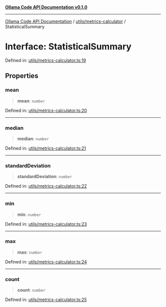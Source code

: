 [**Ollama Code API Documentation v0.1.0**](../../../README.md)

***

[Ollama Code API Documentation](../../../modules.md) / [utils/metrics-calculator](../README.md) / StatisticalSummary

# Interface: StatisticalSummary

Defined in: [utils/metrics-calculator.ts:19](https://github.com/erichchampion/ollama-code/blob/7bf02bdc8ebf923c87dd1be8a3c8c4011170f2d0/ollama-code/src/utils/metrics-calculator.ts#L19)

## Properties

### mean

> **mean**: `number`

Defined in: [utils/metrics-calculator.ts:20](https://github.com/erichchampion/ollama-code/blob/7bf02bdc8ebf923c87dd1be8a3c8c4011170f2d0/ollama-code/src/utils/metrics-calculator.ts#L20)

***

### median

> **median**: `number`

Defined in: [utils/metrics-calculator.ts:21](https://github.com/erichchampion/ollama-code/blob/7bf02bdc8ebf923c87dd1be8a3c8c4011170f2d0/ollama-code/src/utils/metrics-calculator.ts#L21)

***

### standardDeviation

> **standardDeviation**: `number`

Defined in: [utils/metrics-calculator.ts:22](https://github.com/erichchampion/ollama-code/blob/7bf02bdc8ebf923c87dd1be8a3c8c4011170f2d0/ollama-code/src/utils/metrics-calculator.ts#L22)

***

### min

> **min**: `number`

Defined in: [utils/metrics-calculator.ts:23](https://github.com/erichchampion/ollama-code/blob/7bf02bdc8ebf923c87dd1be8a3c8c4011170f2d0/ollama-code/src/utils/metrics-calculator.ts#L23)

***

### max

> **max**: `number`

Defined in: [utils/metrics-calculator.ts:24](https://github.com/erichchampion/ollama-code/blob/7bf02bdc8ebf923c87dd1be8a3c8c4011170f2d0/ollama-code/src/utils/metrics-calculator.ts#L24)

***

### count

> **count**: `number`

Defined in: [utils/metrics-calculator.ts:25](https://github.com/erichchampion/ollama-code/blob/7bf02bdc8ebf923c87dd1be8a3c8c4011170f2d0/ollama-code/src/utils/metrics-calculator.ts#L25)
